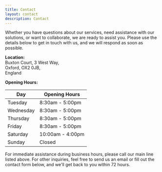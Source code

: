 ```yaml
---
title: Contact
layout: contact
description: Contact
---
```


Whether you have questions about our services, need assistance with our solutions, or want to collaborate, we are ready to assist you. Please use the details below to get in touch with us, and we will respond as soon as possible.

**Location:**  
Buxton Court, 3 West Way,  
Oxford, OX2 0JB,  
England

**Opening Hours:**

| Day       | Opening Hours   |
| --------- | --------------- |
| Tuesday   | 8:30am - 5:00pm |
| Wednesday | 8:30am - 5:00pm |
| Thursday  | 8:30am - 5:00pm |
| Friday    | 8:30am - 5:00pm |
| Saturday  | 10:00am - 4:00pm |
| Sunday    | Closed          |

For immediate assistance during business hours, please call our main line listed above. For other inquiries, feel free to send us an email or fill out the contact form below, and we'll get back to you within 72 hours.
